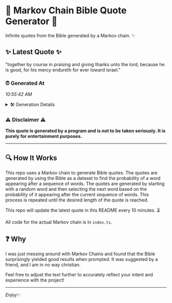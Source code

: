 # 📖 Markov Chain Bible Quote Generator 📖

Infinite quotes from the Bible generated by a Markov chain. ✨

## ✨ Latest Quote ✨
"together by course in praising and giving thanks unto the lord; because he is good, for his mercy endureth for ever toward israel."

### ⏰ Generated At
*10:55:42 AM*

<details>
    <summary>🛠️ Generation Details</summary>
    <p>
        <strong>🌱 Seed:</strong> together<br>
        <strong>🔄 Iterations:</strong> 22<br>
        <strong>📜 Context History:</strong><br>[ together ]: by<br>[ together, by ]: course<br>[ together, by, course ]: in<br>[ together, by, course, in ]: praising<br>[ together, by, course, in, praising ]: and<br>[ together, by, course, in, praising, and ]: giving<br>[ by, course, in, praising, and, giving ]: thanks<br>[ course, in, praising, and, giving, thanks ]: unto<br>[ in, praising, and, giving, thanks, unto ]: the<br>[ praising, and, giving, thanks, unto, the ]: lord;<br>[ and, giving, thanks, unto, the, lord; ]: because<br>[ giving, thanks, unto, the, lord;, because ]: he<br>[ thanks, unto, the, lord;, because, he ]: is<br>[ unto, the, lord;, because, he, is ]: good,<br>[ the, lord;, because, he, is, good, ]: for<br>[ lord;, because, he, is, good,, for ]: his<br>[ because, he, is, good,, for, his ]: mercy<br>[ he, is, good,, for, his, mercy ]: endureth<br>[ is, good,, for, his, mercy, endureth ]: for<br>[ good,, for, his, mercy, endureth, for ]: ever<br>[ for, his, mercy, endureth, for, ever ]: toward<br>[ his, mercy, endureth, for, ever, toward ]: israel.<br>
    </p>
</details>

### ⚠️ Disclaimer ⚠️
**This quote is generated by a program and is not to be taken seriously. It is purely for entertainment purposes.**

---

## 🔍 How It Works

This repo uses a Markov chain to generate Bible quotes. The quotes are generated by using the Bible as a dataset to find the probability of a word appearing after a sequence of words. The quotes are generated by starting with a random word and then selecting the next word based on the probability of it appearing after the current sequence of words. This process is repeated until the desired length of the quote is reached.

This repo will update the latest quote in this README every 10 minutes. ⏳

All code for the actual Markov chain is in `index.ts`.

## ❓ Why

I was just messing around with Markov Chains and found that the Bible surprisingly yielded good results when prompted. 
It was suggested by a friend, and I am in no way christian.

Feel free to adjust the text further to accurately reflect your intent and experience with the project!

---

*Enjoy*✨
